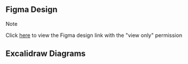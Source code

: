 ## Figma Design

>[!NOTE]
>Click [here](https://www.figma.com/design/2d9bz68vueXIf5hMlN1grS/Pass-Manager-Oasis?node-id=1-2&t=YipleYSwrQBsLulT-1) to view the Figma design link with the "view only" permission

## Excalidraw Diagrams

